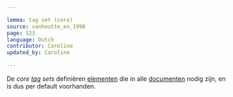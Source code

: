 ```yaml
---

lemma: tag set (core)
source: vanhoutte_en_1998
page: 123
language: Dutch
contributor: Caroline
updated_by: Caroline

---
```


De _core [tag](tag.html) sets_ definiëren [elementen](element.html) die in alle [documenten](document.html) nodig zijn, en is dus per default voorhanden.
